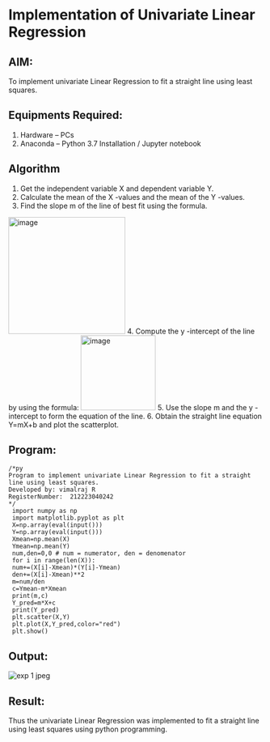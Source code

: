 # Implementation of Univariate Linear Regression
## AIM:
To implement univariate Linear Regression to fit a straight line using least squares.

## Equipments Required:
1. Hardware – PCs
2. Anaconda – Python 3.7 Installation / Jupyter notebook

## Algorithm
1. Get the independent variable X and dependent variable Y.
2. Calculate the mean of the X -values and the mean of the Y -values.
3. Find the slope m of the line of best fit using the formula. 
<img width="231" alt="image" src="https://user-images.githubusercontent.com/93026020/192078527-b3b5ee3e-992f-46c4-865b-3b7ce4ac54ad.png">
4. Compute the y -intercept of the line by using the formula:
<img width="148" alt="image" src="https://user-images.githubusercontent.com/93026020/192078545-79d70b90-7e9d-4b85-9f8b-9d7548a4c5a4.png">
5. Use the slope m and the y -intercept to form the equation of the line.
6. Obtain the straight line equation Y=mX+b and plot the scatterplot.

## Program:
```
/*py
Program to implement univariate Linear Regression to fit a straight line using least squares.
Developed by: vimalraj R
RegisterNumber:  212223040242
*/
 import numpy as np
 import matplotlib.pyplot as plt
 X=np.array(eval(input()))
 Y=np.array(eval(input()))
 Xmean=np.mean(X)
 Ymean=np.mean(Y)
 num,den=0,0 # num = numerator, den = denomenator
 for i in range(len(X)):
 num+=(X[i]-Xmean)*(Y[i]-Ymean)
 den+=(X[i]-Xmean)**2
 m=num/den
 c=Ymean-m*Xmean
 print(m,c)
 Y_pred=m*X+c
 print(Y_pred)
 plt.scatter(X,Y)
 plt.plot(X,Y_pred,color="red")
 plt.show()
```

## Output:
![exp 1 jpeg](https://github.com/user-attachments/assets/086d60ac-158a-4c97-aa37-76b81e1df111)



## Result:
Thus the univariate Linear Regression was implemented to fit a straight line using least squares using python programming.
